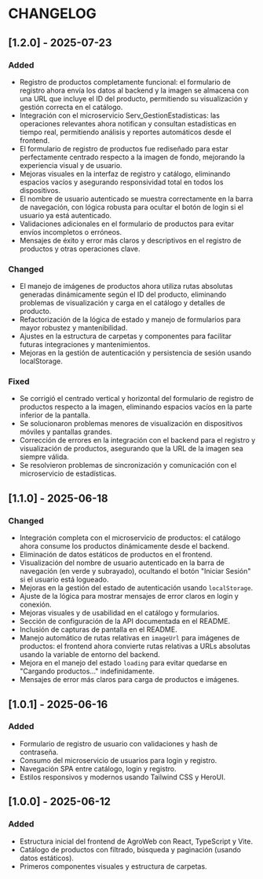 # CHANGELOG
## [1.2.0] - 2025-07-23
### Added
- Registro de productos completamente funcional: el formulario de registro ahora envía los datos al backend y la imagen se almacena con una URL que incluye el ID del producto, permitiendo su visualización y gestión correcta en el catálogo.
- Integración con el microservicio Serv_GestionEstadisticas: las operaciones relevantes ahora notifican y consultan estadísticas en tiempo real, permitiendo análisis y reportes automáticos desde el frontend.
- El formulario de registro de productos fue rediseñado para estar perfectamente centrado respecto a la imagen de fondo, mejorando la experiencia visual y de usuario.
- Mejoras visuales en la interfaz de registro y catálogo, eliminando espacios vacíos y asegurando responsividad total en todos los dispositivos.
- El nombre de usuario autenticado se muestra correctamente en la barra de navegación, con lógica robusta para ocultar el botón de login si el usuario ya está autenticado.
- Validaciones adicionales en el formulario de productos para evitar envíos incompletos o erróneos.
- Mensajes de éxito y error más claros y descriptivos en el registro de productos y otras operaciones clave.

### Changed
- El manejo de imágenes de productos ahora utiliza rutas absolutas generadas dinámicamente según el ID del producto, eliminando problemas de visualización y carga en el catálogo y detalles de producto.
- Refactorización de la lógica de estado y manejo de formularios para mayor robustez y mantenibilidad.
- Ajustes en la estructura de carpetas y componentes para facilitar futuras integraciones y mantenimientos.
- Mejoras en la gestión de autenticación y persistencia de sesión usando localStorage.

### Fixed
- Se corrigió el centrado vertical y horizontal del formulario de registro de productos respecto a la imagen, eliminando espacios vacíos en la parte inferior de la pantalla.
- Se solucionaron problemas menores de visualización en dispositivos móviles y pantallas grandes.
- Corrección de errores en la integración con el backend para el registro y visualización de productos, asegurando que la URL de la imagen sea siempre válida.
- Se resolvieron problemas de sincronización y comunicación con el microservicio de estadísticas.

## [1.1.0] - 2025-06-18
### Changed
- Integración completa con el microservicio de productos: el catálogo ahora consume los productos dinámicamente desde el backend.
- Eliminación de datos estáticos de productos en el frontend.
- Visualización del nombre de usuario autenticado en la barra de navegación (en verde y subrayado), ocultando el botón "Iniciar Sesión" si el usuario está logueado.
- Mejoras en la gestión del estado de autenticación usando `localStorage`.
- Ajuste de la lógica para mostrar mensajes de error claros en login y conexión.
- Mejoras visuales y de usabilidad en el catálogo y formularios.
- Sección de configuración de la API documentada en el README.
- Inclusión de capturas de pantalla en el README.
- Manejo automático de rutas relativas en `imageUrl` para imágenes de productos: el frontend ahora convierte rutas relativas a URLs absolutas usando la variable de entorno del backend.
- Mejora en el manejo del estado `loading` para evitar quedarse en "Cargando productos..." indefinidamente.
- Mensajes de error más claros para carga de productos e imágenes.

## [1.0.1] - 2025-06-16
### Added
- Formulario de registro de usuario con validaciones y hash de contraseña.
- Consumo del microservicio de usuarios para login y registro.
- Navegación SPA entre catálogo, login y registro.
- Estilos responsivos y modernos usando Tailwind CSS y HeroUI.

## [1.0.0] - 2025-06-12
### Added
- Estructura inicial del frontend de AgroWeb con React, TypeScript y Vite.
- Catálogo de productos con filtrado, búsqueda y paginación (usando datos estáticos).
- Primeros componentes visuales y estructura de carpetas.
